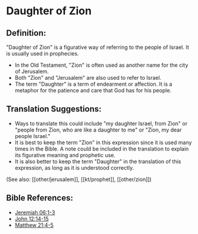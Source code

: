 # Daughter of Zion #

## Definition: ##

"Daughter of Zion" is a figurative way of referring to the people of Israel. It is usually used in prophecies.

* In the Old Testament, "Zion" is often used as another name for the city of Jerusalem.
* Both "Zion" and "Jerusalem" are also used to refer to Israel.
* The term "Daughter" is a term of endearment or affection. It is a metaphor for the patience and care that God has for his people. 

## Translation Suggestions: ##

* Ways to translate this could include "my daughter Israel, from Zion" or "people from Zion, who are like a daughter to me" or "Zion, my dear people Israel."
* It is best to keep the term "Zion" in this expression since it is used many times in the Bible. A note could be included in the translation to explain its figurative meaning and prophetic use.
* It is also better to keep the term "Daughter" in the translation of this expression, as long as it is understood correctly.

(See also: [[other/jerusalem]], [[kt/prophet]], [[other/zion]])

## Bible References: ##

* [Jeremiah 06:1-3](en/tn/jer/help/06/01)
* [John 12:14-15](en/tn/jhn/help/12/14)
* [Matthew 21:4-5](en/tn/mat/help/21/04)